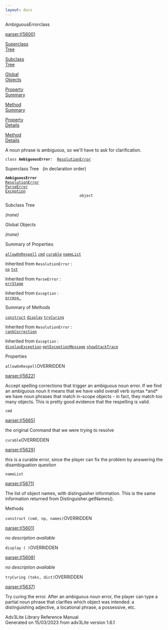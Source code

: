 ```yaml
---
layout: docs
---
```

<span class="title">AmbiguousError</span><span class="type">class</span>

[parser.t](../file/parser.t.html)\[[5600](../source/parser.t.html#5600)\]

[Superclass  
Tree](#_SuperClassTree_)

[Subclass  
Tree](#_SubClassTree_)

[Global  
Objects](#_ObjectSummary_)

[Property  
Summary](#_PropSummary_)

[Method  
Summary](#_MethodSummary_)

[Property  
Details](#_Properties_)

[Method  
Details](#_Methods_)



A noun phrase is ambiguous, so we'll have to ask for clarification.

`class `**`AmbiguousError`**` :   `[`ResolutionError`](../object/ResolutionError.html)



<span id="_SuperClassTree_"></span>



<span class="hdln">Superclass Tree</span>   (in declaration order)



**`AmbiguousError`**  
[`ResolutionError`](../object/ResolutionError.html)  
[`ParseError`](../object/ParseError.html)  
[`Exception`](../object/Exception.html)  
`                                 object`  
<span id="_SubClassTree_"></span>



<span class="hdln">Subclass Tree</span>  



*(none)* <span id="_ObjectSummary_"></span>



<span class="hdln">Global Objects</span>  



*(none)* <span id="_PropSummary_"></span>



<span class="hdln">Summary of Properties</span>  



[`allowOnRespell`](#allowOnRespell) [`cmd`](#cmd) [`curable`](#curable) [`nameList`](#nameList)

Inherited from `ResolutionError` :  
[`np`](../object/ResolutionError.html#np) [`txt`](../object/ResolutionError.html#txt)

Inherited from `ParseError` :  
[`errStage`](../object/ParseError.html#errStage)

Inherited from `Exception` :  
[`errmsg_`](../object/Exception.html#errmsg_)

<span id="_MethodSummary_"></span>



<span class="hdln">Summary of Methods</span>  



[`construct`](#construct) [`display`](#display) [`tryCuring`](#tryCuring)

Inherited from `ResolutionError` :  
[`rankCorrection`](../object/ResolutionError.html#rankCorrection)



Inherited from `Exception` :  
[`displayException`](../object/Exception.html#displayException) [`getExceptionMessage`](../object/Exception.html#getExceptionMessage) [`showStackTrace`](../object/Exception.html#showStackTrace)

<span id="_Properties_"></span>



<span class="hdln">Properties</span>  



<span id="allowOnRespell"></span>

`allowOnRespell`<span class="rem">OVERRIDDEN</span>

[parser.t](../file/parser.t.html)\[[5622](../source/parser.t.html#5622)\]



Accept spelling corrections that trigger an ambiguous noun error. If we
find an ambiguous noun it means that we have valid overall verb syntax
\*and\* we have noun phrases that match in-scope objects - in fact, they
match too many objects. This is pretty good evidence that the respelling
is valid.



<span id="cmd"></span>

`cmd`

[parser.t](../file/parser.t.html)\[[5665](../source/parser.t.html#5665)\]



the original Command that we were trying to resolve



<span id="curable"></span>

`curable`<span class="rem">OVERRIDDEN</span>

[parser.t](../file/parser.t.html)\[[5629](../source/parser.t.html#5629)\]



this is a curable error, since the player can fix the problem by
answering the disambiguation question



<span id="nameList"></span>

`nameList`

[parser.t](../file/parser.t.html)\[[5671](../source/parser.t.html#5671)\]



The list of object names, with distinguisher information. This is the
same information returned from Distinguisher.getNames().



<span id="_Methods_"></span>



<span class="hdln">Methods</span>  



<span id="construct"></span>

`construct (cmd, np, names)`<span class="rem">OVERRIDDEN</span>

[parser.t](../file/parser.t.html)\[[5601](../source/parser.t.html#5601)\]



*no description available*



<span id="display"></span>

`display ( )`<span class="rem">OVERRIDDEN</span>

[parser.t](../file/parser.t.html)\[[5608](../source/parser.t.html#5608)\]



*no description available*



<span id="tryCuring"></span>

`tryCuring (toks, dict)`<span class="rem">OVERRIDDEN</span>

[parser.t](../file/parser.t.html)\[[5637](../source/parser.t.html#5637)\]



Try curing the error. After an ambiguous noun error, the player can type
a partial noun phrase that clarifies which object was intended: a
distinguishing adjective, a locational phrase, a possessive, etc.





Adv3Lite Library Reference Manual  
Generated on 15/03/2023 from adv3Lite version 1.6.1



